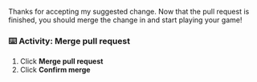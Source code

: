Thanks for accepting my suggested change. Now that the pull request is finished, you should merge the change in and start playing your game!

### :keyboard: Activity: Merge pull request

1. Click **Merge pull request**
1. Click **Confirm merge**
